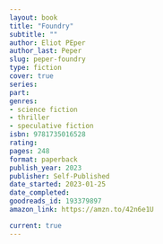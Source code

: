 ```yaml
---
layout: book
title: "Foundry"
subtitle: ""
author: Eliot PEper
author_last: Peper
slug: peper-foundry
type: fiction
cover: true
series: 
part: 
genres:
- science fiction
- thriller
- speculative fiction
isbn: 9781735016528
rating: 
pages: 248
format: paperback
publish_year: 2023
publisher: Self-Published
date_started: 2023-01-25
date_completed: 
goodreads_id: 193379897
amazon_link: https://amzn.to/42n6e1U

current: true
---
```

